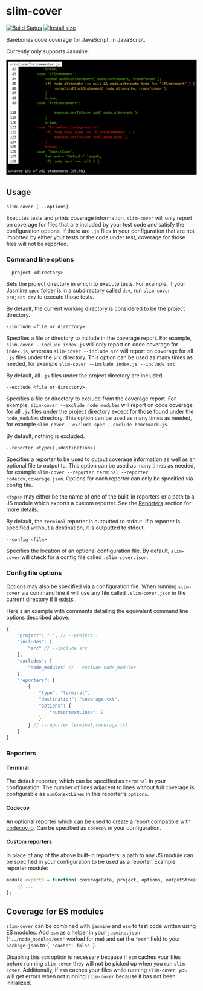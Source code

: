 # slim-cover

[![Build Status](https://travis-ci.org/tsbehlman/slim-cover.svg?branch=master)](https://travis-ci.org/tsbehlman/slim-cover) [![Install size](https://badgen.net/packagephobia/install/slim-cover)](https://packagephobia.now.sh/result?p=slim-cover)


Barebones code coverage for JavaScript, in JavaScript.

Currently only supports Jasmine.

<img src="screenshot.png" alt="A screenshot of slim-cover's terminal output for an example project" width="550">

## Usage

```
slim-cover [...options]
```

Executes tests and prints coverage information.  `slim-cover` will only report on coverage for files that are included by your test code and satisfy the configuration options.  If there are `.js` files in your configuration that are not imported by either your tests or the code under test, coverage for those files will not be reported.

### Command line options

```
--project <directory>
```

Sets the project directory in which to execute tests.  For example, if your Jasmine `spec` folder is in a subdirectory called `dev`, run `slim-cover --project dev` to execute those tests.

By default, the current working directory is considered to be the project directory.

```
--include <file or directory>
```

Specifies a file or directory to include in the coverage report.  For example, `slim-cover --include index.js` will only report on code coverage for `index.js`, whereas `slim-cover --include src` will report on coverage for all `.js` files under the `src` directory.  This option can be used as many times as needed, for example `slim-cover --include index.js --include src`.

By default, all `.js` files under the project directory are included.

```
--exclude <file or directory>
```

Specifies a file or directory to exclude from the coverage report.  For example, `slim-cover --exclude node_modules` will report on code coverage for all `.js` files under the project directory except for those found under the `node_modules` directory.  This option can be used as many times as needed, for example `slim-cover --exclude spec --exclude benchmark.js`.

By default, nothing is excluded.

```
--reporter <type>[,<destination>]
```

Specifies a reporter to be used to output coverage information as well as an optional file to output to.  This option can be used as many times as needed, for example `slim-cover --reporter terminal --reporter codecov,coverage.json`.  Options for each reporter can only be specified via config file.

`<type>` may either be the name of one of the built-in reporters or a path to a JS module which exports a custom reporter.  See the [Reporters](#reporters) section for more details.

By default, the `terminal` reporter is outputted to stdout.  If a reporter is specified without a destination, it is outputted to stdout.

```
--config <file>
```

Specifies the location of an optional configuration file.  By default, `slim-cover` will check for a config file called `.slim-cover.json`.

### Config file options

Options may also be specified via a configuration file.  When running `slim-cover` via command line it will use any file called `.slim-cover.json` in the current directory if it exists.

Here's an example with comments detailing the equivalent command line options described above:

```javascript
{
    "project": ".", // --project .
    "includes": [
        "src" // --include src
    ],
    "excludes": [
        "node_modules" // --exclude node_modules
    ],
    "reporters": [
        {
            "type": "terminal",
            "destination": "coverage.txt",
            "options": {
                "numContextLines": 2
            }
        } // --reporter terminal,coverage.txt
    ]
}
```

<a name="reporters"></a>
### Reporters

#### Terminal

The default reporter, which can be specified as `terminal` in your configuration.  The number of lines adjacent to lines without full coverage is configurable as `numConextLines` in this reporter's `options`.

#### Codecov

An optional reporter which can be used to create a report compatible with [codecov.io](https://codecov.io).  Can be specified as `codecov` in your configuration.

#### Custom reporters

In place of any of the above built-in reporters, a path to any JS module can be specified in your configuration to be used as a reporter.  Example reporter module:

```javascript
module.exports = function( coverageData, project, options, outputStream ) {
    // ...
};
```

## Coverage for ES modules

`slim-cover` can be combined with `jasmine` and `esm` to test code written using ES modules.  Add `esm` as a helper in your `jasmine.json` (`"../node_modules/esm"` worked for me) and set the `"esm"` field to your `package.json` to `{ "cache": false }`.

Disabling this `esm` option is necessary because if `esm` caches your files before running `slim-cover` they will not be picked up when you run `slim-cover`.  Additionally, if `esm` caches your files while running `slim-cover`, you will get errors when not running `slim-cover` because it has not been initialized.
